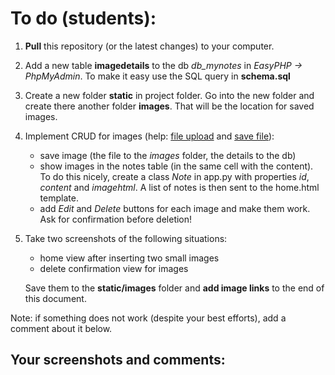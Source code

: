 # To do (students): 
1. **Pull** this repository (or the latest changes) to your computer. 
2. Add a new table **imagedetails** to the db *db_mynotes* in *EasyPHP -> PhpMyAdmin*. To make it easy use the SQL query in **schema.sql**

3. Create a new folder **static** in project folder. Go into the new folder and create there another folder **images**. That will be the location for saved images.

3. Implement CRUD for images (help: [file upload](https://webpy.org/cookbook/fileupload) and [save file](https://webpy.org/cookbook/storeupload)):
    * save image (the file to the *images* folder, the details to the db)
    * show images in the notes table (in the same cell with the content). To do this nicely, create a class *Note* in app.py with properties *id*, *content* and *imagehtml*. A list of notes is then sent to the home.html template. 
    * add *Edit* and *Delete* buttons for each image and make them work. Ask for confirmation before deletion!

4. Take two screenshots of the following situations: 
    * home view after inserting two small images
    * delete confirmation view for images

    Save them to the **static/images** folder and **add image links** to the end of this document.

Note: if something does not work (despite your best efforts), add a comment about it below.

## Your screenshots and comments:
